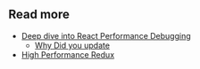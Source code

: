 ## Read more
- [Deep dive into React Performance Debugging](http://benchling.engineering/deep-dive-react-perf-debugging/)
  - [Why Did you update](https://github.com/garbles/why-did-you-update)
- [High Performance Redux](http://somebody32.github.io/0)
